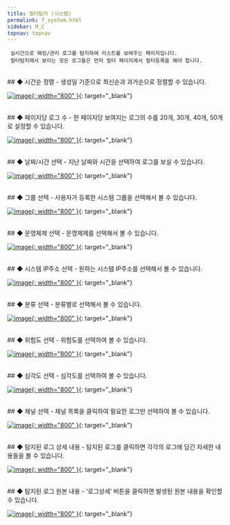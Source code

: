 ```yaml
---
title: 필터탐지 (시스템)
permalink: f_system.html
sidebar: M_C
topnav: topnav
---
```


     실시간으로 해킹/관리 로그를 탐지하여 리스트를 보여주는 페이지입니다.
     필터탐지에서 보이는 모든 로그들은 먼저 필터 페이지에서 필터등록을 해야 합니다.

<br />
## ◆ 시간순 정렬
- 생성일 기준으로 최신순과 과거순으로 정렬할 수 있습니다.

 [![image](/docs/images/Manual/common/filter/system/1.png){: width="800" }](/docs/images/Manual/common/filter/system/1.png){: target="_blank"}

<br />
## ◆ 페이지당 로그 수
- 한 페이지당 보여지는 로그의 수를 20개, 30개, 40개, 50개로 설정할 수 있습니다.

[![image](/docs/images/Manual/common/filter/system/2.png){: width="800" }](/docs/images/Manual/common/filter/system/2.png){: target="_blank"}

<br />
## ◆ 날짜/시간 선택
- 지난 날짜와 시간을 선택하여 로그를 보실 수 있습니다.

[![image](/docs/images/Manual/common/filter/system/3.png){: width="800" }](/docs/images/Manual/common/filter/system/3.png){: target="_blank"} 

<br />
## ◆ 그룹 선택
- 사용자가 등록한 시스템 그룹을 선택해서 볼 수 있습니다.

[![image](/docs/images/Manual/common/filter/system/4.png){: width="800" }](/docs/images/Manual/common/filter/system/4.png){: target="_blank"}

<br />
## ◆ 운영체제 선택
- 운영체제를 선택해서 볼 수 있습니다.

[![image](/docs/images/Manual/common/filter/system/5.png){: width="800" }](/docs/images/Manual/common/filter/system/5.png){: target="_blank"}

<br />
## ◆ 시스템 IP주소 선택
- 원하는 시스템 IP주소를 선택해서 볼 수 있습니다.

[![image](/docs/images/Manual/common/filter/system/6.png){: width="800" }](/docs/images/Manual/common/filter/system/6.png){: target="_blank"}

<br />
## ◆ 분류 선택
- 분류별로 선택해서 볼 수 있습니다.

[![image](/docs/images/Manual/common/filter/system/7.png){: width="800" }](/docs/images/Manual/common/filter/system/7.png){: target="_blank"}

<br />
## ◆ 위험도 선택
- 위험도를 선택하여 볼 수 있습니다.

[![image](/docs/images/Manual/common/filter/system/8.png){: width="800" }](/docs/images/Manual/common/filter/system/8.png){: target="_blank"}
 
 <br />
## ◆ 심각도 선택
- 심각도를 선택하여 볼 수 있습니다.

[![image](/docs/images/Manual/common/filter/system/9.png){: width="800" }](/docs/images/Manual/common/filter/system/9.png){: target="_blank"}

<br />
## ◆ 채널 선택
- 채널 목록을 클릭하여 필요한 로그만 선택하여 볼 수 있습니다.

[![image](/docs/images/Manual/common/filter/system/10.png){: width="800" }](/docs/images/Manual/common/filter/system/10.png){: target="_blank"}

<br />
## ◆ 탐지된 로그 상세 내용
- 탐지된 로그를 클릭하면 각각의 로그에 담긴 자세한 내용들을 볼 수 있습니다.

[![image](/docs/images/Manual/common/filter/system/11.png){: width="800" }](/docs/images/Manual/common/filter/system/11.png){: target="_blank"}
 
 <br />
## ◆ 탐지된 로그 원본 내용
- ‘로그상세’ 버튼을 클릭하면 발생된 원본 내용을 확인할 수 있습니다.

[![image](/docs/images/Manual/common/filter/system/12.png){: width="800" }](/docs/images/Manual/common/filter/system/12.png){: target="_blank"}